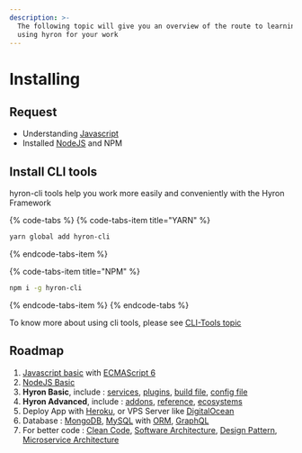```yaml
---
description: >-
  The following topic will give you an overview of the route to learning and
  using hyron for your work
---
```


# Installing

## Request

* Understanding [Javascript](https://developer.mozilla.org/en-US/docs/Web/JavaScript)
* Installed [NodeJS](https://nodejs.org/en/) and NPM

## Install CLI tools

hyron-cli tools help you work more easily and conveniently with the Hyron Framework

{% code-tabs %}
{% code-tabs-item title="YARN" %}
```bash
yarn global add hyron-cli
```
{% endcode-tabs-item %}

{% code-tabs-item title="NPM" %}
```bash
npm i -g hyron-cli
```
{% endcode-tabs-item %}
{% endcode-tabs %}

To know more about using cli tools, please see [CLI-Tools topic](ecosystem/general/cli-tools.md)

## Roadmap

1. [Javascript basic](https://www.tutorialspoint.com/javascript/) with [ECMAScript 6](http://es6-features.org)
2. [NodeJS Basic](https://www.tutorialspoint.com/nodejs/index.htm)
3. **Hyron Basic**, include : [services](create-services.md), [plugins](create-plugins.md), [build file](json-build-file.md), [config file](config-file.md)
4. **Hyron Advanced**, include : [addons](create-addons.md), [reference](api-reference/), [ecosystems](ecosystem/)
5. Deploy App with [Heroku](https://devcenter.heroku.com/articles/deploying-nodejs), or VPS Server like [DigitalOcean](https://lengstorf.com/code/deploy-nodejs-ssl-digitalocean/)
6. Database : [MongoDB](https://mongoosejs.com/), [MySQL](https://www.w3schools.com/nodejs/nodejs_mysql_create_table.asp) with [ORM](http://docs.sequelizejs.com), [GraphQL](https://graphql.org/graphql-js/)
7. For better code : [Clean Code](https://github.com/ryanmcdermott/clean-code-javascript), [Software Architecture](https://towardsdatascience.com/10-common-software-architectural-patterns-in-a-nutshell-a0b47a1e9013), [Design Pattern](https://www.dofactory.com/javascript/design-patterns), [Microservice Architecture](https://microservices.io/patterns/microservices.html)

